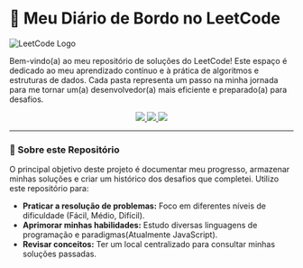 # 🚀 Meu Diário de Bordo no LeetCode

![LeetCode Logo](https://assets.leetcode.com/static_assets/public/images/LeetCode_logo_rvs.png)

Bem-vindo(a) ao meu repositório de soluções do LeetCode! Este espaço é dedicado ao meu aprendizado contínuo e à prática de algoritmos e estruturas de dados. Cada pasta representa um passo na minha jornada para me tornar um(a) desenvolvedor(a) mais eficiente e preparado(a) para desafios.

<p align="center">
  <a href="https://github.com/KauaGabriell">
    <img src="https://img.shields.io/badge/Autor-KauaGabriell-blue?style=for-the-badge" />
  </a>
  <a href="https://leetcode.com/u/SEU-USUARIO-LEETCODE/">
    <img src="https://img.shields.io/badge/LeetCode-Visitar_Perfil-orange?style=for-the-badge&logo=leetcode" />
  </a>
  <img src="https://img.shields.io/github/last-commit/KauaGabriell/leetcode?style=for-the-badge&logo=github" />
</p>

---

### 🎯 Sobre este Repositório

O principal objetivo deste projeto é documentar meu progresso, armazenar minhas soluções e criar um histórico dos desafios que completei. Utilizo este repositório para:

* **Praticar a resolução de problemas:** Foco em diferentes níveis de dificuldade (Fácil, Médio, Difícil).
* **Aprimorar minhas habilidades:** Estudo diversas linguagens de programação e paradigmas(Atualmente JavaScript).
* **Revisar conceitos:** Ter um local centralizado para consultar minhas soluções passadas.

